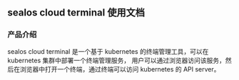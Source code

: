 ## sealos cloud terminal 使用文档

### 产品介绍

sealos cloud terminal 是一个基于 kubernetes 的终端管理工具，可以在 kubernetes 集群中部署一个终端管理服务，
用户可以通过浏览器访问该服务，然后在浏览器中打开一个终端，通过终端可以访问 kubernetes 的 API server。